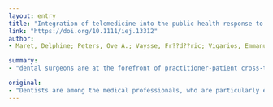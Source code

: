 ```yaml
---
layout: entry
title: "Integration of telemedicine into the public health response to COVID-19 must include dentists"
link: "https://doi.org/10.1111/iej.13312"
author:
- Maret, Delphine; Peters, Ove A.; Vaysse, Fr??d??ric; Vigarios, Emmanuelle

summary:
- "dental surgeons are at the forefront of practitioner-patient cross-transmission. Dentists are among the medical professionals who are particularly exposed to Covid-19. Dental practitioners are then exposed to saliva which plays a role in human-to-human transmission of diseases, he says. Zahn surgeons must stay abreast of this outbreak and appreciate precautionary practices that are potentially crucial to protect themselves, their relatives and their patients during this outbreak."

original:
- "Dentists are among the medical professionals, who are particularly exposed to Covid-19 (Meng et al. 2020, Yu et al. 2020). Indeed, in additional to the nasal passages the mouth is a privileged place of contamination; urgent or emergent dental care is often invasive and requires aerosolization (Ather et al 2020). Dental practitioners are then exposed to saliva which plays a role in the human-to-human transmission of diseases, in particular respiratory coronaviruses (Sabino-Silva et al. 2020, Lu et al. 2010, Liu et al. 2011). We believe that dental surgeons are at the forefront of practitioner-patient cross-transmission. It is imperative that dental surgeons stay abreast of this outbreak and appreciate essential precautionary practices that are potentially crucial to protect themselves, their relatives and their patients during this outbreak."
---
```



